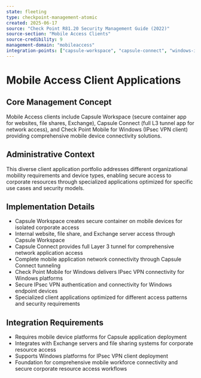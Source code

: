 ```yaml
---
state: fleeting
type: checkpoint-management-atomic
created: 2025-06-17
source: "Check Point R81.20 Security Management Guide (2022)"
source-section: "Mobile Access Clients"
source-credibility: 9
management-domain: "mobileaccess"
integration-points: ["capsule-workspace", "capsule-connect", "windows-ipsec", "secure-containers"]
---
```


# Mobile Access Client Applications

## Core Management Concept
Mobile Access clients include Capsule Workspace (secure container app for websites, file shares, Exchange), Capsule Connect (full L3 tunnel app for network access), and Check Point Mobile for Windows (IPsec VPN client) providing comprehensive mobile device connectivity solutions.

## Administrative Context
This diverse client application portfolio addresses different organizational mobility requirements and device types, enabling secure access to corporate resources through specialized applications optimized for specific use cases and security models.

## Implementation Details
- Capsule Workspace creates secure container on mobile devices for isolated corporate access
- Internal website, file share, and Exchange server access through Capsule Workspace
- Capsule Connect provides full Layer 3 tunnel for comprehensive network application access
- Complete mobile application network connectivity through Capsule Connect tunneling
- Check Point Mobile for Windows delivers IPsec VPN connectivity for Windows platforms
- Secure IPsec VPN authentication and connectivity for Windows endpoint devices
- Specialized client applications optimized for different access patterns and security requirements

## Integration Requirements
- Requires mobile device platforms for Capsule application deployment
- Integrates with Exchange servers and file sharing systems for corporate resource access
- Supports Windows platforms for IPsec VPN client deployment
- Foundation for comprehensive mobile workforce connectivity and secure corporate resource access workflows